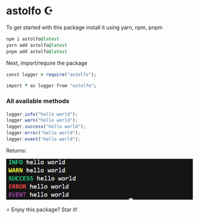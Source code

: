 # astolfo ☪️

To get started with this package install it using yarn, npm, pnpm

```rb
npm i astolfo@latest
yarn add astolfo@latest
pnpm add astolfo@latest
```

Next, import/require the package

```rb
const logger = require("astolfo");
```

```rb
import * as logger from "astolfo";
```

### All available methods

```js
logger.info("hello world");
logger.warn("hello world");
logger.success("hello world");
logger.error("hello world");
logger.event("hello world");
```

Returns:

<img src="./screenshot.png">

⭐ Enjoy this package? Star it!
